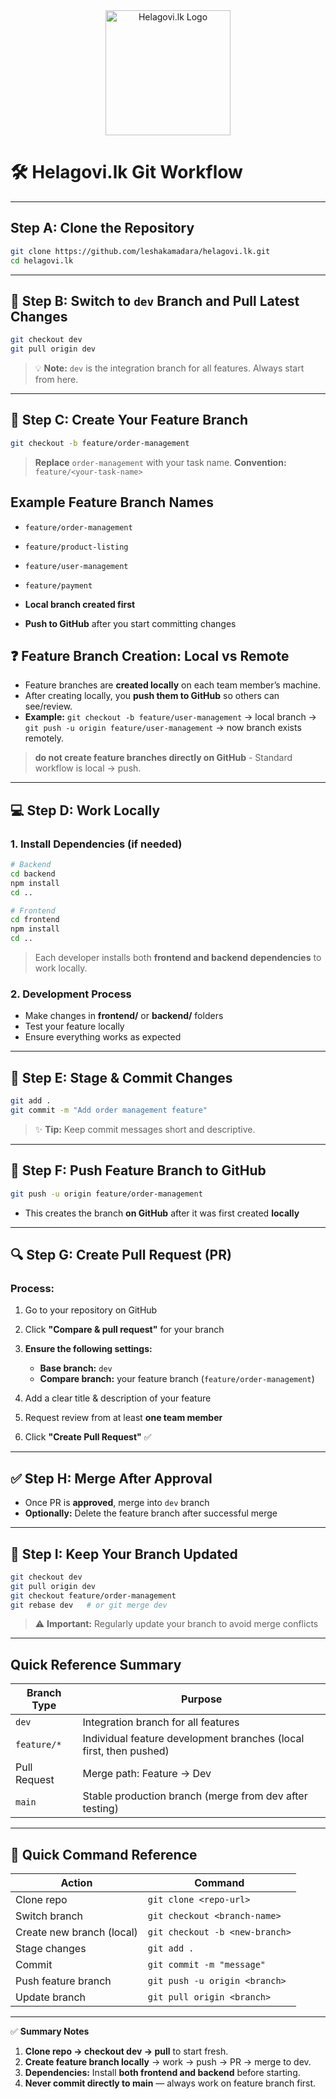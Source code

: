
<div align="center">
  <img src="https://framerusercontent.com/images/tQEEeKRa0oOBXHoksVNKvgBJZc.png" alt="Helagovi.lk Logo" width="200"/>
</div>

# 🛠️ Helagovi.lk Git Workflow

---

## Step A: Clone the Repository

```bash
git clone https://github.com/leshakamadara/helagovi.lk.git
cd helagovi.lk
```

---

## 🔄 Step B: Switch to `dev` Branch and Pull Latest Changes

```bash
git checkout dev
git pull origin dev
```

> 💡 **Note:** `dev` is the integration branch for all features. Always start from here.

---

## 🌿 Step C: Create Your Feature Branch

```bash
git checkout -b feature/order-management
```

> **Replace** `order-management` with your task name.
> **Convention:** `feature/<your-task-name>`

## Example Feature Branch Names

* `feature/order-management`
* `feature/product-listing`
* `feature/user-management`
* `feature/payment`

* **Local branch created first**
* **Push to GitHub** after you start committing changes



## ❓ Feature Branch Creation: Local vs Remote

* Feature branches are **created locally** on each team member’s machine.
* After creating locally, you **push them to GitHub** so others can see/review.
* **Example:** `git checkout -b feature/user-management` → local branch
  → `git push -u origin feature/user-management` → now branch exists remotely.

> **do not create feature branches directly on GitHub** - Standard workflow is local → push.


---

## 💻 Step D: Work Locally

### 1. Install Dependencies (if needed)

```bash
# Backend
cd backend
npm install
cd ..

# Frontend  
cd frontend
npm install
cd ..
```

> Each developer installs both **frontend and backend dependencies** to work locally.

### 2. Development Process

* Make changes in **frontend/** or **backend/** folders
* Test your feature locally
* Ensure everything works as expected

---

## 📝 Step E: Stage & Commit Changes

```bash
git add .
git commit -m "Add order management feature"
```

> ✨ **Tip:** Keep commit messages short and descriptive.

---

## 🚀 Step F: Push Feature Branch to GitHub

```bash
git push -u origin feature/order-management
```

* This creates the branch **on GitHub** after it was first created **locally**

---

## 🔍 Step G: Create Pull Request (PR)

### Process:

1. Go to your repository on GitHub
2. Click **"Compare & pull request"** for your branch
3. **Ensure the following settings:**

   * **Base branch:** `dev`
   * **Compare branch:** your feature branch (`feature/order-management`)
4. Add a clear title & description of your feature
5. Request review from at least **one team member**
6. Click **"Create Pull Request"** ✅

---

## ✅ Step H: Merge After Approval

* Once PR is **approved**, merge into `dev` branch
* **Optionally:** Delete the feature branch after successful merge

---

## 🔄 Step I: Keep Your Branch Updated

```bash
git checkout dev
git pull origin dev
git checkout feature/order-management
git rebase dev   # or git merge dev
```

> ⚠️ **Important:** Regularly update your branch to avoid merge conflicts

---

## Quick Reference Summary

| Branch Type  | Purpose                                                            |
| ------------ | ------------------------------------------------------------------ |
| `dev`        | Integration branch for all features                                |
| `feature/*`  | Individual feature development branches (local first, then pushed) |
| Pull Request | Merge path: Feature → Dev                                          |
| `main`       | Stable production branch (merge from dev after testing)            |

---

## 🎯 Quick Command Reference

| Action                    | Command                        |
| ------------------------- | ------------------------------ |
| Clone repo                | `git clone <repo-url>`         |
| Switch branch             | `git checkout <branch-name>`   |
| Create new branch (local) | `git checkout -b <new-branch>` |
| Stage changes             | `git add .`                    |
| Commit                    | `git commit -m "message"`      |
| Push feature branch       | `git push -u origin <branch>`  |
| Update branch             | `git pull origin <branch>`     |

---

✅ **Summary Notes**

1. **Clone repo → checkout dev → pull** to start fresh.
2. **Create feature branch locally** → work → push → PR → merge to dev.
3. **Dependencies:** Install **both frontend and backend** before starting.
4. **Never commit directly to main** — always work on feature branch first.
